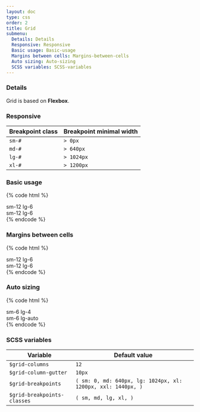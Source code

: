 ```yaml
---
layout: doc
type: css
order: 2
title: Grid
submenu:
  Details: Details
  Responsive: Responsive
  Basic usage: Basic-usage
  Margins between cells: Margins-between-cells
  Auto sizing: Auto-sizing
  SCSS variables: SCSS-variables
---
```


### Details
Grid is based on **Flexbox**.

### Responsive

| Breakpoint class | Breakpoint minimal width |
| ---------------- |--------------------------|
| `sm-#`        | `> 0px`                  |
| `md-#`       | `> 640px`                |
| `lg-#`        | `> 1024px`               |
| `xl-#`       | `> 1200px`               |

### Basic usage
{% code html %}
<div class="row">
  <div class="sm-12 lg-6 cell"><div>sm-12 lg-6</div></div>
  <div class="sm-12 lg-6 cell"><div>sm-12 lg-6</div></div>
</div>
{% endcode %}

### Margins between cells
{% code html %}
<div class="row row-margin">
  <div class="sm-12 lg-6 cell"><div>sm-12 lg-6</div></div>
  <div class="sm-12 lg-6 cell"><div>sm-12 lg-6</div></div>
</div>
{% endcode %}

### Auto sizing
{% code html %}
<div class="row row-margin">
  <div class="sm-6 lg-4 cell"><div>sm-6 lg-4</div></div>
  <div class="sm-6 lg-auto cell"><div>sm-6 lg-auto</div></div>
</div>
{% endcode %}

### SCSS variables
| Variable                    | Default value                                                                  |
| --------------------------- |--------------------------------------------------------------------------------|
| `$grid-columns`             | `12`                                                                           |
| `$grid-column-gutter`       | `10px`                                                                         |
| `$grid-breakpoints`         | `( sm: 0, md: 640px, lg: 1024px, xl: 1200px, xxl: 1440px, )` |
| `$grid-breakpoints-classes` | `( sm, md, lg, xl, )`                                            |